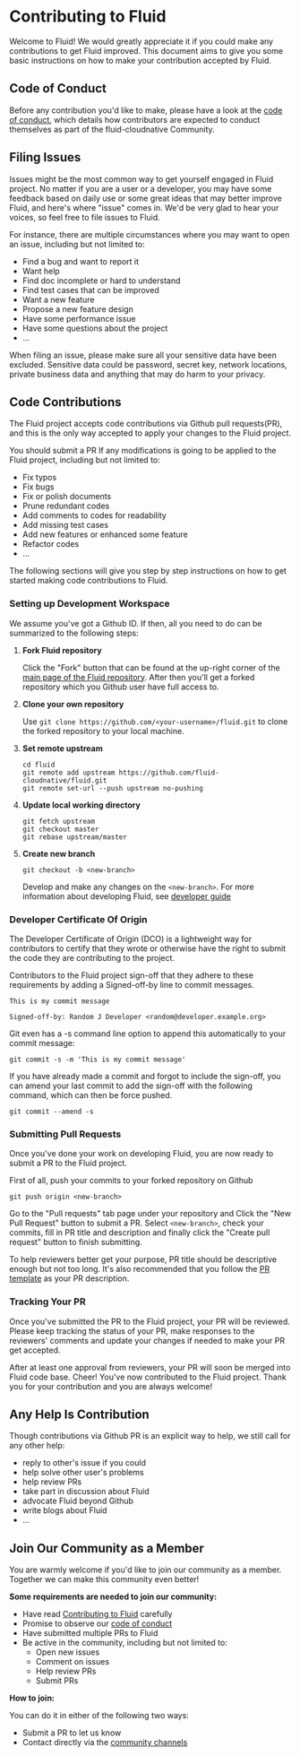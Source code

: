 # Contributing to Fluid
Welcome to Fluid! We would greatly appreciate it if you could make any contributions to get Fluid improved. This document aims to give you some basic instructions on how to make your contribution accepted by Fluid.

## Code of Conduct
Before any contribution you'd like to make, please have a look at the [code of conduct](https://github.com/cncf/foundation/blob/master/code-of-conduct.md), which details how contributors are expected to conduct themselves as part of the fluid-cloudnative Community.

## Filing Issues
Issues might be the most common way to get yourself engaged in Fluid project. No matter if you are a user or a developer, you may have some feedback based on daily use or some great ideas that may better improve Fluid, and here's where "issue" comes in. We'd be very glad to hear your voices, so  feel free to file issues to Fluid.

For instance, there are multiple circumstances where you may want to open an issue, including but not limited to:
- Find a bug and want to report it
- Want help
- Find doc incomplete or hard to understand
- Find test cases that can be improved
- Want a new feature
- Propose a new feature design
- Have some performance issue
- Have some questions about the project
- ...

When filing an issue, please make sure all your sensitive data have been excluded. Sensitive data could be password, secret key, network locations, private business data and anything that may do harm to your privacy. 

## Code Contributions
The Fluid project accepts code contributions via Github pull requests(PR), and this is the only way accepted to apply your changes to the Fluid project.

You should submit a PR If any modifications is going to be applied to the Fluid project, including but not limited to:
- Fix typos
- Fix bugs
- Fix or polish documents
- Prune redundant codes
- Add comments to codes for readability
- Add missing test cases
- Add new features or enhanced some feature
- Refactor codes
- ...

The following sections will give you step by step instructions on how to get started making code contributions to Fluid.

### Setting up Development Workspace
We assume you've got a Github ID. If then, all you need to do can be summarized to the following steps:

1. **Fork Fluid repository** 

    Click the "Fork" button that can be found at the up-right corner of the [main page of the Fluid repository](https://github.com/fluid-cloudnative/fluid). After then you'll get a forked repository which you Github user have full access to.

2. **Clone your own repository** 
    
    Use `git clone https://github.com/<your-username>/fluid.git` to clone the forked repository to your local machine.

3. **Set remote upstream**
    ```shell
    cd fluid
    git remote add upstream https://github.com/fluid-cloudnative/fluid.git
    git remote set-url --push upstream no-pushing
    ```

4. **Update local working directory**
    ```shell
    git fetch upstream
    git checkout master
    git rebase upstream/master
    ```
5. **Create new branch**
    ```shell
    git checkout -b <new-branch>
    ```
    Develop and make any changes on the `<new-branch>`. For more information about developing Fluid, see [developer guide](docs/en/dev/how_to_develop.md)

### Developer Certificate Of Origin

The Developer Certificate of Origin (DCO) is a lightweight way for contributors to certify that they wrote or otherwise have the right to submit the code they are contributing to the project.

Contributors to the Fluid project sign-off that they adhere to these requirements by adding a Signed-off-by line to commit messages.

```shell
This is my commit message

Signed-off-by: Random J Developer <random@developer.example.org>
```

Git even has a -s command line option to append this automatically to your commit message:

```shell
git commit -s -m 'This is my commit message'
```

If you have already made a commit and forgot to include the sign-off, you can amend your last commit to add the sign-off with the following command, which can then be force pushed.

```shell
git commit --amend -s
```


### Submitting Pull Requests
Once you've done your work on developing Fluid, you are now ready to submit a PR to the Fluid project.

First of all, push your commits to your forked repository on Github

```shell
git push origin <new-branch>
```

Go to the "Pull requests" tab page under your repository and Click the "New Pull Request" button to submit a PR. Select `<new-branch>`, check your commits, fill in PR title and description and finally click the "Create pull request" button to finish submitting.

To help reviewers better get your purpose, PR title should be descriptive enough but not too long. It's also recommended that you follow the [PR template](.github/PULL_REQUEST_TEMPLATE.md) as your PR description.

### Tracking Your PR
Once you've submitted the PR to the Fluid project, your PR will be reviewed. Please keep tracking the status of your PR, make responses to the reviewers' comments and update your changes if needed to make your PR get accepted.

After at least one approval from reviewers, your PR will soon be merged into Fluid code base. Cheer! You've now contributed to the Fluid project. Thank you for your contribution and you are always welcome!


## Any Help Is Contribution

Though contributions via Github PR is an explicit way to help, we still call for any other help:

- reply to other's issue if you could
- help solve other user's problems
- help review PRs
- take part in discussion about Fluid
- advocate Fluid beyond Github
- write blogs about Fluid
- ...

## Join Our Community as a Member
You are warmly welcome if you'd like to join our community as a member. Together we can make this community even better!

**Some requirements are needed to join our community:**

- Have read [Contributing to Fluid](CONTRIBUTING.md) carefully
- Promise to observe our [code of conduct](code-of-conduct.md)
- Have submitted multiple PRs to Fluid
- Be active in the community, including but not limited to:
    - Open new issues
    - Comment on issues
    - Help review PRs
    - Submit PRs

**How to join:**

You can do it in either of the following two ways:

- Submit a PR to let us know
- Contact directly via the [community channels](https://github.com/fluid-cloudnative/fluid#community)
